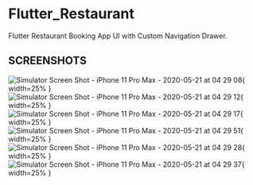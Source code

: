 # Flutter_Restaurant

Flutter Restaurant Booking App UI with Custom Navigation Drawer.



## SCREENSHOTS

![Simulator Screen Shot - iPhone 11 Pro Max - 2020-05-21 at 04 29 08](https://user-images.githubusercontent.com/44673128/98448021-3b8a8980-214f-11eb-8c0b-e9ebc52b7938.png){ width=25% }
![Simulator Screen Shot - iPhone 11 Pro Max - 2020-05-21 at 04 29 12](https://user-images.githubusercontent.com/44673128/98448024-3fb6a700-214f-11eb-9989-ac602a737d4d.png){ width=25% }
![Simulator Screen Shot - iPhone 11 Pro Max - 2020-05-21 at 04 29 17](https://user-images.githubusercontent.com/44673128/98448027-42190100-214f-11eb-944d-9159e9f47575.png){ width=25% }
![Simulator Screen Shot - iPhone 11 Pro Max - 2020-05-21 at 04 29 51](https://user-images.githubusercontent.com/44673128/98448035-4d6c2c80-214f-11eb-85cb-5db194e2aeb3.png){ width=25% }
![Simulator Screen Shot - iPhone 11 Pro Max - 2020-05-21 at 04 29 28](https://user-images.githubusercontent.com/44673128/98448028-45ac8800-214f-11eb-93d1-fe2353159a70.png){ width=25% }
![Simulator Screen Shot - iPhone 11 Pro Max - 2020-05-21 at 04 29 37](https://user-images.githubusercontent.com/44673128/98448034-4b09d280-214f-11eb-9820-f7c98e79a7fe.png){ width=25% }


